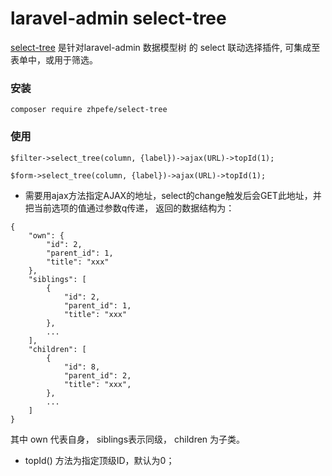 laravel-admin select-tree
======

[select-tree](https://github.com/zhpefe/select-tree) 是针对laravel-admin 数据模型树 的 select 联动选择插件, 可集成至表单中，或用于筛选。

### 安装

`composer require zhpefe/select-tree`

### 使用

```
$filter->select_tree(column, {label})->ajax(URL)->topId(1);

$form->select_tree(column, {label})->ajax(URL)->topId(1);
```

* 需要用ajax方法指定AJAX的地址，select的change触发后会GET此地址，并把当前选项的值通过参数q传递，
返回的数据结构为：

```$xslt
{
    "own": {
        "id": 2,
        "parent_id": 1,
        "title": "xxx"        
    },
    "siblings": [
        {
            "id": 2,
            "parent_id": 1,
            "title": "xxx"
        },
        ...
    ],
    "children": [
        {
            "id": 8,
            "parent_id": 2,
            "title": "xxx",
        },
        ...
    ]
}
```
其中 own 代表自身， siblings表示同级， children 为子类。

* topId() 方法为指定顶级ID，默认为0；

